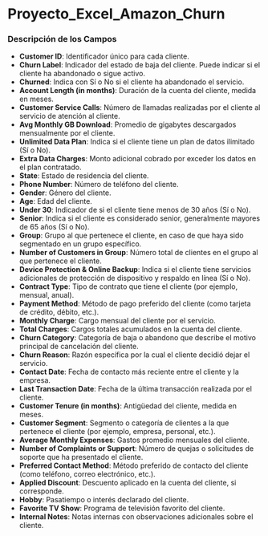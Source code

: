 # Proyecto_Excel_Amazon_Churn

### Descripción de los Campos

- **Customer ID**: Identificador único para cada cliente.
- **Churn Label**: Indicador del estado de baja del cliente. Puede indicar si el cliente ha abandonado o sigue activo.
- **Churned**: Indica con Sí o No si el cliente ha abandonado el servicio.
- **Account Length (in months)**: Duración de la cuenta del cliente, medida en meses.
- **Customer Service Calls**: Número de llamadas realizadas por el cliente al servicio de atención al cliente.
- **Avg Monthly GB Download**: Promedio de gigabytes descargados mensualmente por el cliente.
- **Unlimited Data Plan**: Indica si el cliente tiene un plan de datos ilimitado (Sí o No).
- **Extra Data Charges**: Monto adicional cobrado por exceder los datos en el plan contratado.
- **State**: Estado de residencia del cliente.
- **Phone Number**: Número de teléfono del cliente.
- **Gender**: Género del cliente.
- **Age**: Edad del cliente.
- **Under 30**: Indicador de si el cliente tiene menos de 30 años (Sí o No).
- **Senior**: Indica si el cliente es considerado senior, generalmente mayores de 65 años (Sí o No).
- **Group**: Grupo al que pertenece el cliente, en caso de que haya sido segmentado en un grupo específico.
- **Number of Customers in Group**: Número total de clientes en el grupo al que pertenece el cliente.
- **Device Protection & Online Backup**: Indica si el cliente tiene servicios adicionales de protección de dispositivo y respaldo en línea (Sí o No).
- **Contract Type**: Tipo de contrato que tiene el cliente (por ejemplo, mensual, anual).
- **Payment Method**: Método de pago preferido del cliente (como tarjeta de crédito, débito, etc.).
- **Monthly Charge**: Cargo mensual del cliente por el servicio.
- **Total Charges**: Cargos totales acumulados en la cuenta del cliente.
- **Churn Category**: Categoría de baja o abandono que describe el motivo principal de cancelación del cliente.
- **Churn Reason**: Razón específica por la cual el cliente decidió dejar el servicio.
- **Contact Date**: Fecha de contacto más reciente entre el cliente y la empresa.
- **Last Transaction Date**: Fecha de la última transacción realizada por el cliente.
- **Customer Tenure (in months)**: Antigüedad del cliente, medida en meses.
- **Customer Segment**: Segmento o categoría de clientes a la que pertenece el cliente (por ejemplo, empresa, personal, etc.).
- **Average Monthly Expenses**: Gastos promedio mensuales del cliente.
- **Number of Complaints or Support**: Número de quejas o solicitudes de soporte que ha presentado el cliente.
- **Preferred Contact Method**: Método preferido de contacto del cliente (como teléfono, correo electrónico, etc.).
- **Applied Discount**: Descuento aplicado en la cuenta del cliente, si corresponde.
- **Hobby**: Pasatiempo o interés declarado del cliente.
- **Favorite TV Show**: Programa de televisión favorito del cliente.
- **Internal Notes**: Notas internas con observaciones adicionales sobre el cliente.
